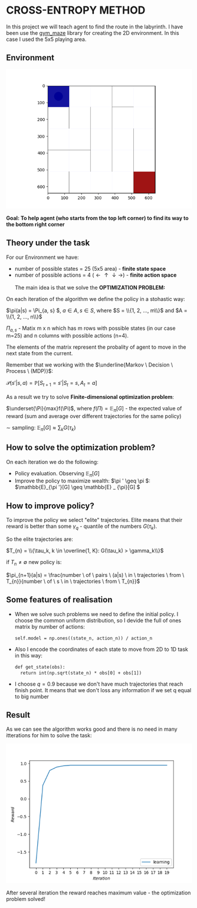 # CROSS-ENTROPY METHOD

In this project we will teach agent to find the route in the labyrinth. I have been use the [gym_maze](https://github.com/MattChanTK/gym-maze/tree/master#gym-maze) library for creating the 2D environment. In this case
I used the 5x5 playing area.


## Environment 

![Environment](https://github.com/privet1mir/Deep-Reinforcement-Learning/blob/main/Cross-Entropy%20Method/lab5x5.png)

$\textbf{Goal: To help agent (who starts from the top left corner) to find its way to the bottom right corner}$



## Theory under the task
For our Environment we have: 

* number of possible states = 25 (5x5 area) - $\textbf{finite state space}$
* number of possible actions = 4 ($\leftarrow \uparrow \downarrow \rightarrow$) - $\textbf{finite action space}$
\
\
The main idea is that we solve the $\textbf{OPTIMIZATION PROBLEM:}$

On each iteration of the algorithm we define the policy in a stohastic way:

$\pi(a|s) = \Pi_{a, s} $, $a \in A, s\in S$, where $S = \\{1, 2, ..., m\\}$ and $A = \\{1, 2, ..., n\\}$

$\Pi_{a, s}$ - Matix m x n which has m rows with possible states (in our case m=25) and n columns with possible actions (n=4). 

The elements of the matrix represent the probality of agent to move in the next state from the current. 

Remember that we working with the $\underline{Markov \ Decision  \ Process \ (MDP)}$: 

$\mathcal{P} (s'|s, a)  = \mathbb{P} [S_{t+1} = s'|S_t = s, A_t = a]$
\
\
As a result we try to solve $\textbf{Finite-dimensional optimization problem}$: 

$\underset{\Pi}{max}f(\Pi)$, where $f(\Pi) = \mathbb{E}_{\pi}[G]$ - the expected value of reward (sum and average over different trajectories for the same policy) 

$\sim$ sampling: $\mathbb{E}_{\pi}[G] \approx \sum_k{G(\tau_k)}$

## How to solve the optimization problem? 

On each iteration we do the following: 

* Policy evaluation. Observing $\mathbb{E}_{\pi}[G]$
* Improve the policy to maximize wealth: $\pi ' \geq \pi $: $\mathbb{E}_{\pi '}[G] \geq \mathbb{E} _ {\pi}[G] $

## How to improve policy?

To improve the policy we select "elite" trajectories. Elite means that their reward is better than some $\gamma_q$ - quantile of the numbers $G(\tau_{k})$. 

So the elite trajectories are: 

$T_{n} = \\{\tau_k, k \in \overline{1, K}: G(\tau_k) > \gamma_k\\}$

if $T_{n} \neq \emptyset$ new policy is: 

$\pi_{n+1}(a|s) = \frac{number \ of \ pairs \ (a|s) \ in \ trajectories \ from \ T_{n}}{number \ of \ s \ in \ trajectories \ from \ T_{n}}$ 

## Some features of realisation 

* When we solve such problems we need to define the initial policy. I choose the common uniform distribution, so I devide the full of ones matrix by number of actions:
  ```
  self.model = np.ones((state_n, action_n)) / action_n
  ```
* Also I encode the coordinates of each state to move from 2D to 1D task in this way:
  ```
  def get_state(obs):
    return int(np.sqrt(state_n) * obs[0] + obs[1])
  ```
* I choose $q = 0.9$ because we don't have much trajectories that reach finish point. It means that we don't loss any information if we set q equal to big number

## Result

As we can see the algorithm works good and there is no need in many itterations for him to solve the task: 

![Environment](https://github.com/privet1mir/Deep-Reinforcement-Learning/blob/main/Cross-Entropy%20Method/reward%20graph.png)

After several iteration the reward reaches maximum value - the optimization problem solved! 
